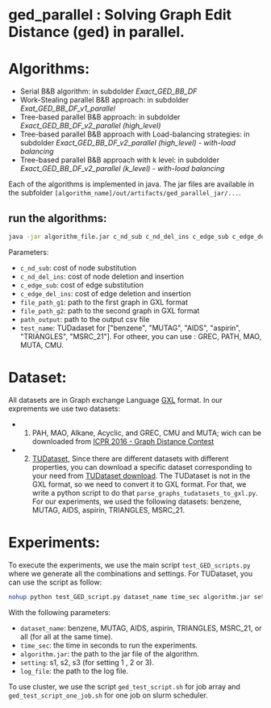# **ged_parallel** : Solving Graph Edit Distance (ged) in parallel.

# Algorithms:
- Serial B&B algorithm: in subdolder *Exact_GED_BB_DF*
- Work-Stealing parallel B&B approach: in subdolder *Exat_GED_BB_DF_v1_parallel*
- Tree-based parallel B&B approach: in subdolder *Exact_GED_BB_DF_v2_parallel (high_level)*
- Tree-based parallel B&B approach with Load-balancing strategies: in subdolder *Exact_GED_BB_DF_v2_parallel (high_level) - with-load balancing*
- Tree-based parallel B&B approach with k level: in subdolder *Exact_GED_BB_DF_v2_parallel (k_level) - with-load balancing*


Each of the algorithms is implemented in java. The jar files are available in the subfolder `[algorithm_name]/out/artifacts/ged_parallel_jar/...`.

## run the algorithms:
```bash	
java -jar algorithm_file.jar c_nd_sub c_nd_del_ins c_edge_sub c_edge_del_ins file_path_g1 file_path_g2 path_output test_name amount_RunTime_Seconds NB_threads
```
Parameters:
- `c_nd_sub`: cost of node substitution
- `c_nd_del_ins`: cost of node deletion and insertion
- `c_edge_sub`: cost of edge substitution
- `c_edge_del_ins`: cost of edge deletion and insertion
- `file_path_g1`: path to the first graph in GXL format
- `file_path_g2`: path to the second graph in GXL format
- `path_output`: path to the output csv file
- `test_name`: TUDadaset for ["benzene", "MUTAG", "AIDS", "aspirin", "TRIANGLES", "MSRC_21"]. For otheer, you can use : GREC, PATH, MAO, MUTA, CMU.

# Dataset:
All datasets are in Graph exchange Language [GXL](http://www.gupro.de/GXL/) format.
In our exprements we use two datasets:
- 1) PAH, MAO, Alkane, Acyclic, and GREC, CMU and MUTA;   wich can be downloaded from [ICPR 2016 - Graph Distance Contest](https://gdc2016.greyc.fr/gdc-c1.tar.gz) 

- 2) [TUDataset](https://chrsmrrs.github.io/datasets/), Since there are different datasets with different properties, you can download a specific dataset corresponding to your need from [TUDataset download](https://chrsmrrs.github.io/datasets/docs/datasets/).
The TUDataset is not in the GXL format, so we need to convert it to GXL format. For that, we write a python script to do that `parse_graphs_tudatasets_to_gxl.py`.
For our experiments, we used the following datasets: benzene, MUTAG, AIDS, aspirin, TRIANGLES, MSRC_21.


# Experiments:
To execute the experiments, we use the main script `test_GED_scripts.py` where we generate all the combinations and settings. For TUDataset, you can use the script as follow:
```bash
nohup python test_GED_script.py dataset_name time_sec algorithm.jar setting > log_file &
```
With the following parameters:
- `dataset_name`: benzene, MUTAG, AIDS, aspirin, TRIANGLES, MSRC_21, or all (for all at the same time).
- `time_sec`: the time in seconds to run the experiments.
- `algorithm.jar`: the path to the jar file of the algorithm.
- `setting`: s1, s2, s3 (for setting 1 , 2 or 3).
- `log_file`: the path to the log file.

To use cluster, we use the script `ged_test_script.sh` for job array and `ged_test_script_one_job.sh` for one job on slurm scheduler.